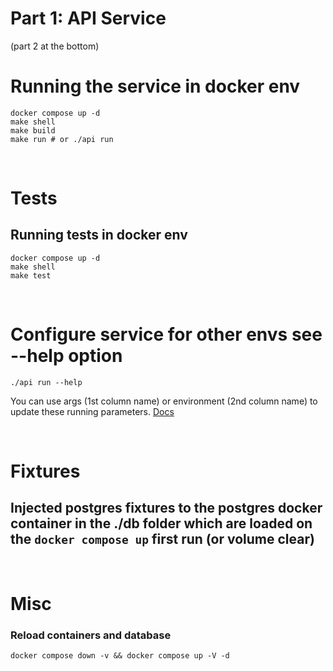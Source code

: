 # Part 1: API Service
(part 2 at the bottom)
&nbsp; 

# Running the service in docker env
```
docker compose up -d
make shell
make build
make run # or ./api run
```

&nbsp; 
# Tests
## Running tests in docker env
```
docker compose up -d
make shell
make test
```

&nbsp; 


# Configure service for other envs see --help option 
```
./api run --help
```

You can use args (1st column name) or environment (2nd column name) to update these running parameters. [Docs](https://github.com/synthesio/zconfig)

&nbsp; 

# Fixtures
## Injected postgres fixtures to the postgres docker container in the ./db folder which are loaded on the `docker compose up` first run (or volume clear)
&nbsp; 
# Misc
### Reload containers and database 
```
docker compose down -v && docker compose up -V -d
```

&nbsp; 

